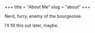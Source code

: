 +++
title = "About Me"
slug = "about"
+++

Nerd, furry, enemy of the bourgeoisie.

I'll fill this out later, maybe.
